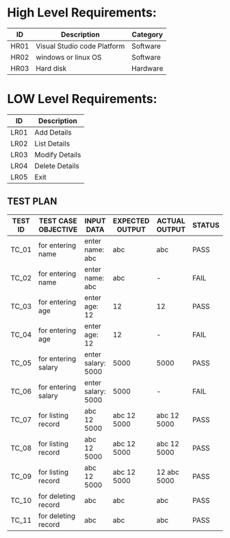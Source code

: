 

# High Level Requirements:
| ID | Description | Category |
 |----| ------------------ | ------------------ |
 | HR01 | Visual Studio code Platform| Software |
 | HR02 | windows or linux OS | Software |
 | HR03 | Hard disk  | Hardware |


# LOW Level Requirements:
| ID | Description |
 |----| ------------------ |
 | LR01 | Add Details |
 | LR02 | List Details |
 | LR03 | Modify Details |
 | LR04 | Delete Details |
 | LR05 | Exit |
 
 
 ## TEST PLAN

| TEST ID  |  TEST CASE OBJECTIVE  | INPUT DATA        | EXPECTED OUTPUT  | ACTUAL OUTPUT  | STATUS |
|----------|-----------------------|-------------------|------------------|----------------|--------|
|   TC_01  |   for entering name   | enter name: abc   |   abc            |   abc          |  PASS  |        |
|   TC_02  |   for entering name   | enter name: abc   |   abc            |       -        |  FAIL  |     
|   TC_03  |   for entering age    | enter age: 12     |   12             |   12           |  PASS  |     
|   TC_04  |   for entering age    | enter age: 12     |   12             |       -        |  FAIL  |     
|   TC_05  |   for entering salary | enter salary: 5000|   5000           |   5000         |  PASS  |     
|   TC_06  |   for entering salary | enter salary: 5000|   5000           |      -         |  FAIL  |     
|   TC_07  |   for listing record  | abc 12 5000       |  abc 12 5000     |  abc 12 5000   |  PASS  |     
|   TC_08  |   for listing record  | abc 12 5000       |  abc 12 5000     |  abc 12 5000   |  PASS  |  
|   TC_09  |   for listing record  | abc 12 5000       |  abc 12 5000     |  12 abc 5000   |  PASS  |  
|   TC_10  |   for deleting record | abc               |  abc             |  abc           |  PASS  |  
|   TC_11  |   for deleting record | abc               |  abc             |  abc           |  PASS  | 


